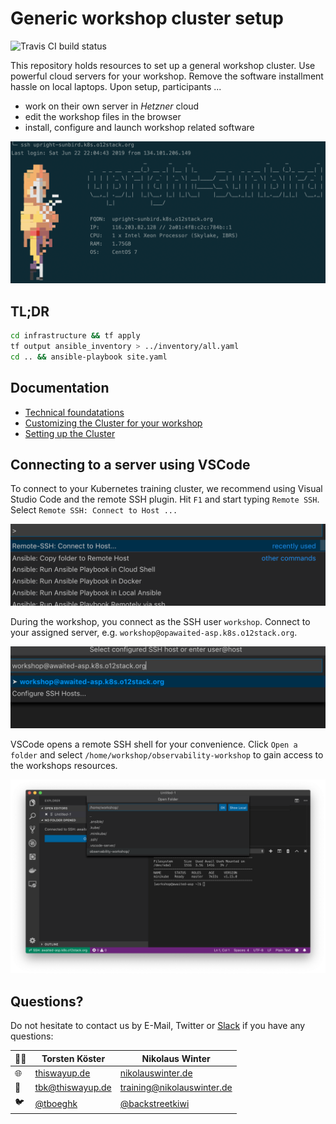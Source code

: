 # Generic workshop cluster setup

![Travis CI build status](https://travis-ci.org/observabilitystack/workshop-cluster.svg?branch=master)

This repository holds resources to set up a general workshop 
cluster. Use powerful cloud servers for your workshop. Remove
the software installment hassle on local laptops. Upon setup, 
participants ...

* work on their own server in _Hetzner_ cloud
* edit the workshop files in the browser
* install, configure and launch workshop related software

![alt](docs/workshop-login.png)

## TL;DR

```bash
cd infrastructure && tf apply
tf output ansible_inventory > ../inventory/all.yaml
cd .. && ansible-playbook site.yaml
```

## Documentation

* [Technical foundatations](docs/technical_foundations.md)
* [Customizing the Cluster for your workshop](docs/customizing_for_your_workshop.md)
* [Setting up the Cluster](docs/setting_up_the_cluster.md)

## Connecting to a server using VSCode

To connect to your Kubernetes training cluster, we recommend using Visual 
Studio Code and the remote SSH plugin. Hit `F1` and start typing 
`Remote SSH`. Select `Remote SSH: Connect to Host ...`

![alt](docs/vscode_remote_ssh.png)

During the workshop, you connect as the SSH user `workshop`. Connect
to your assigned server, e.g. `workshop@opawaited-asp.k8s.o12stack.org`. 

![alt](docs/vscode_remote_ssh_server.png)

VSCode opens a remote SSH shell for your convenience. Click `Open a folder`
and select `/home/workshop/observability-workshop` to gain access to the
workshops resources.

![alt](docs/vscode_open_remote_folder.png)

## Questions?

Do not hesitate to contact us by E-Mail, Twitter or [Slack](https://o12stack.slack.com/) if you have any questions:

👨‍💻 | Torsten Köster | Nikolaus Winter
---|------------ | -------------
🌐 | [thiswayup.de](https://www.thiswayup.de) | [nikolauswinter.de](https://www.nikolauswinter.de)
📧 | [tbk@thiswayup.de](mailto:tbk@thiswayup.de) | [training@nikolauswinter.de](mailto:training@nikolauswinter.de)
🐦 | [@tboeghk](https://twitter.com/tboeghk) | [@backstreetkiwi](https://twitter.com/backstreetkiwi)